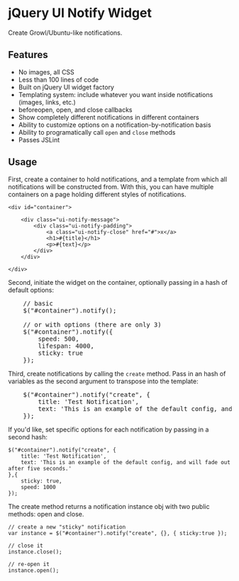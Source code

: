 # jQuery UI Notify Widget

Create Growl/Ubuntu-like notifications.

## Features

- No images, all CSS
- Less than 100 lines of code
- Built on jQuery UI widget factory
- Templating system: include whatever you want inside notifications (images, links, etc.)
- beforeopen, open, and close callbacks
- Show completely different notifications in different containers
- Ability to customize options on a notification-by-notification basis
- Ability to programatically call `open` and `close` methods
- Passes JSLint

## Usage

First, create a container to hold notifications, and a template from which all notifications will be constructed from.  With this,
you can have multiple containers on a page holding different styles of notifications.

	<div id="container">
	
		<div class="ui-notify-message">
			<div class="ui-notify-padding">
				<a class="ui-notify-close" href="#">x</a>
				<h1>#{title}</h1>
				<p>#{text}</p>
			</div>
		</div>
		
	</div>

Second, initiate the widget on the container, optionally passing in a hash of default options:

<pre>
	// basic
	$("#container").notify();
	
	// or with options (there are only 3)
	$("#container").notify({
		speed: 500,
		lifespan: 4000,
		sticky: true
	});
</pre>

Third, create notifications by calling the `create` method.  Pass in an hash of variables as the second argument to transpose into the template:

<pre>
	$("#container").notify("create", {
		title: 'Test Notification',
		text: 'This is an example of the default config, and will fade out after five seconds.'
	});
</pre>

If you'd like, set specific options for each notification by passing in a second hash:
	
	$("#container").notify("create", {
		title: 'Test Notification',
		text: 'This is an example of the default config, and will fade out after five seconds.'
	},{
		sticky: true,
		speed: 1000
	});
	
The create method returns a notification instance obj with two public methods: open and close.

	// create a new "sticky" notification
	var instance = $("#container").notify("create", {}, { sticky:true });
	
	// close it
	instance.close();
	
	// re-open it
	instance.open();


